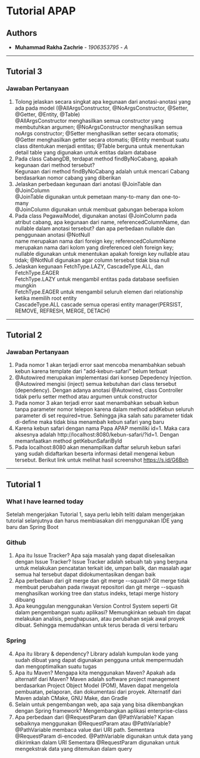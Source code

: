 # Tutorial APAP

## Authors

* **Muhammad Rakha Zachrie** - *1906353795* - *A*

---
## Tutorial 3
### Jawaban Pertanyaan
1. Tolong jelaskan secara singkat apa kegunaan dari anotasi-anotasi yang ada pada model
   (@AllArgsConstructor, @NoArgsConstructor, @Setter, @Getter, @Entity, @Table)  
@AllArgsConstructor menghasilkan semua constructor yang membutuhkan argumen; @NoArgsConstructor menghasilkan semua noArgs constructor;
@Setter menghasilkan setter secara otomatis; @Getter menghasilkan getter secara otomatis; @Entity membuat suatu class ditentukan menjadi entitas;
@Table berguna untuk menentukan detail table yang digunakan untuk entitas dalam database
2. Pada class CabangDB, terdapat method findByNoCabang, apakah kegunaan dari method
   tersebut?  
Kegunaan dari method findByNoCabang adalah untuk mencari Cabang berdasarkan nomor cabang yang diberikan
3. Jelaskan perbedaan kegunaan dari anotasi @JoinTable dan @JoinColumn  
@JoinTable digunakan untuk pemetaan many-to-many dan one-to-many  
@JoinColumn digunakan untuk membuat gabungan beberapa kolom
4. Pada class PegawaiModel, digunakan anotasi @JoinColumn pada atribut cabang, apa
   kegunaan dari name, referencedColumnName, dan nullable dalam anotasi tersebut? dan apa
   perbedaan nullable dan penggunaan anotasi @NotNull  
name merupakan nama dari foreign key; referencedColumnName merupakan nama dari kolom yang direferenced oleh foreign key;
nullable digunakan untuk menentukan apakah foreign key nullable atau tidak; @NotNull digunakan agar column tersebut tidak bisa null
5. Jelaskan kegunaan FetchType.LAZY, CascadeType.ALL, dan FetchType.EAGER  
FetchType.LAZY untuk mengambil entitas pada database seefisien mungkin  
FetchType.EAGER untuk mengambil seluruh elemen dari relationship ketika memilih root entity  
CascadeType.ALL cascade semua operasi entity manager(PERSIST, REMOVE, REFRESH, MERGE, DETACH)


---
## Tutorial 2
### Jawaban Pertanyaan
1. Pada nomor 1 akan terjadi error saat mencoba menambahkan sebuah kebun karena template dari "add-kebun-safari" belum terbuat
2. @Autowired merupakan implementasi dari konsep Depedency Injection. @Autowired mengisi (inject) semua kebutuhan dari class tersebut (dependency).
Dengan adanya anotasi @Autowired, class Controller tidak perlu setter method atau argumen untuk constructor
3. Pada nomor 3 akan terjadi error saat menambahkan sebuah kebun tanpa parameter nomor telepon karena dalam method addKebun seluruh parameter di set required=true.
   Sehingga jika salah satu parameter tidak di-define maka tidak bisa menambah kebun safari yang baru
4. Karena kebun safari dengan nama Papa APAP memiliki id=1. Maka cara aksesnya adalah http://localhost:8080/kebun-safari/?id=1.
   Dengan memanfaatkan method getKebunSafariById
5. Pada localhost:8080 akan menampilkan daftar seluruh kebun safari yang sudah didaftarkan beserta informasi detail mengenai kebun tersebut.
   Berikut link untuk melihat hasil screenshot https://s.id/G6Bph
---
## Tutorial 1
### What I have learned today
Setelah mengerjakan Tutorial 1, saya perlu lebih teliti dalam mengerjakan tutorial selanjutnya dan harus membiasakan diri menggunakan IDE yang baru dan Spring Boot

### Github
1. Apa itu Issue Tracker? Apa saja masalah yang dapat diselesaikan dengan Issue Tracker?
   Issue Tracker adalah sebuah tab yang berguna untuk melakukan pencatatan terkait ide, umpan balik, dan masalah agar semua hal tersebut dapat didokumentasikan dengan baik
2. Apa perbedaan dari git merge dan git merge --squash?
    Git merge tidak membuat perubahan pada riwayat repositori dan git merge --squash menghasilkan working tree dan status indeks, tetapi merge history dibuang
3. Apa keunggulan menggunakan Version Control System seperti Git dalam pengembangan
   suatu aplikasi? Memungkinkan sebuah tim dapat melakukan analisis, penghapusan, atau perubahan sejak awal proyek dibuat. Sehingga memudahkan untuk terus berada di versi terbaru
### Spring
4. Apa itu library & dependency? Library adalah kumpulan kode yang sudah dibuat yang dapat digunakan pengguna untuk mempermudah dan mengoptimalkan suatu tugas
5. Apa itu Maven? Mengapa kita menggunakan Maven? Apakah ada alternatif dari Maven?
Maven adalah software project management berdasarkan Project Object Model (POM), Maven dapat mengelola pembuatan, pelaporan, dan dokumentasi dari proyek. Alternatif dari Maven adalah CMake, GNU Make, dan Gradle
6. Selain untuk pengembangan web, apa saja yang bisa dikembangkan dengan Spring
   framework? Mengembangkan aplikasi enterprise-class 
7. Apa perbedaan dari @RequestParam dan @PathVariable? Kapan sebaiknya
   menggunakan @RequestParam atau @PathVariable? @PathVariable membaca value dari URI path. Sementara @RequestParam di-encoded. @PathVariable digunakan untuk data yang dikirimkan dalam URI Sementara @RequestParam digunakan untuk mengekstrak data yang ditemukan dalam query
